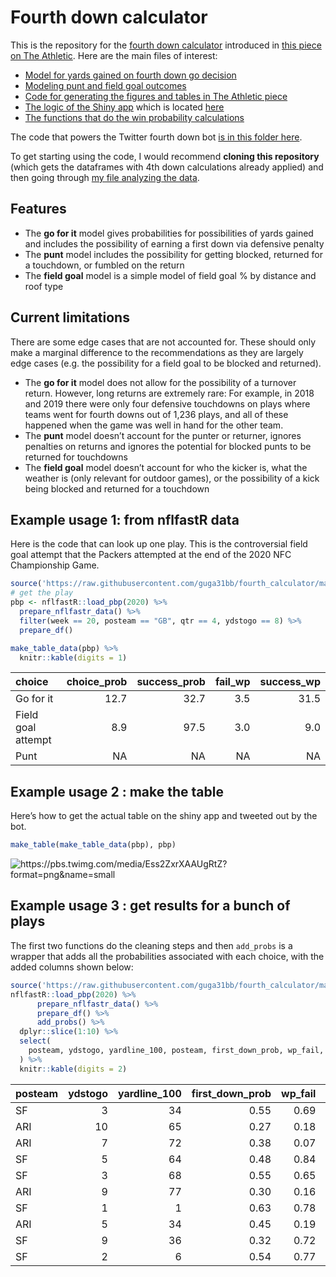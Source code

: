 Fourth down calculator
================

This is the repository for the [fourth down
calculator](https://rbsdm.com/stats/fourth_calculator) introduced in
[this piece on The
Athletic](https://theathletic.com/2144214/2020/10/28/nfl-fourth-down-decisions-the-math-behind-the-leagues-new-aggressiveness/).
Here are the main files of interest:

  - [Model for yards gained on fourth down go
    decision](https://github.com/guga31bb/fourth_calculator/blob/main/R/_go_for_it_model.R)
  - [Modeling punt and field goal
    outcomes](https://github.com/guga31bb/fourth_calculator/blob/main/R/punts.R)
  - [Code for generating the figures and tables in The Athletic
    piece](https://github.com/guga31bb/fourth_calculator/blob/main/R/_the_athletic_post.R)
  - [The logic of the Shiny
    app](https://github.com/guga31bb/fourth_calculator/blob/main/app.R)
    which is located [here](https://rbsdm.com/stats/fourth_calculator/)
  - [The functions that do the win probability
    calculations](https://github.com/guga31bb/fourth_calculator/blob/main/R/helpers.R)

The code that powers the Twitter fourth down bot [is in this folder
here](https://github.com/guga31bb/fourth_calculator/tree/main/bot).

To get starting using the code, I would recommend **cloning this
repository** (which gets the dataframes with 4th down calculations
already applied) and then going through [my file analyzing the
data](https://github.com/guga31bb/fourth_calculator/blob/main/R/season_numbers.R).

## Features

  - The **go for it** model gives probabilities for possibilities of
    yards gained and includes the possibility of earning a first down
    via defensive penalty
  - The **punt** model includes the possibility for getting blocked,
    returned for a touchdown, or fumbled on the return
  - The **field goal** model is a simple model of field goal % by
    distance and roof type

## Current limitations

There are some edge cases that are not accounted for. These should only
make a marginal difference to the recommendations as they are largely
edge cases (e.g. the possibility for a field goal to be blocked and
returned).

  - The **go for it** model does not allow for the possibility of a
    turnover return. However, long returns are extremely rare: For
    example, in 2018 and 2019 there were only four defensive touchdowns
    on plays where teams went for fourth downs out of 1,236 plays, and
    all of these happened when the game was well in hand for the other
    team.
  - The **punt** model doesn’t account for the punter or returner,
    ignores penalties on returns and ignores the potential for blocked
    punts to be returned for touchdowns
  - The **field goal** model doesn’t account for who the kicker is, what
    the weather is (only relevant for outdoor games), or the possibility
    of a kick being blocked and returned for a touchdown

## Example usage 1: from nflfastR data

Here is the code that can look up one play. This is the controversial
field goal attempt that the Packers attempted at the end of the 2020 NFC
Championship Game.

``` r
source('https://raw.githubusercontent.com/guga31bb/fourth_calculator/main/R/helpers.R')
# get the play
pbp <- nflfastR::load_pbp(2020) %>%
  prepare_nflfastr_data() %>%
  filter(week == 20, posteam == "GB", qtr == 4, ydstogo == 8) %>%
  prepare_df()

make_table_data(pbp) %>%
  knitr::kable(digits = 1)
```

| choice             | choice\_prob | success\_prob | fail\_wp | success\_wp |
| :----------------- | -----------: | ------------: | -------: | ----------: |
| Go for it          |         12.7 |          32.7 |      3.5 |        31.5 |
| Field goal attempt |          8.9 |          97.5 |      3.0 |         9.0 |
| Punt               |           NA |            NA |       NA |          NA |

## Example usage 2 : make the table

Here’s how to get the actual table on the shiny app and tweeted out by
the bot.

``` r
make_table(make_table_data(pbp), pbp)
```

![<https://pbs.twimg.com/media/Ess2ZxrXAAUgRtZ?format=png&name=small>](https://pbs.twimg.com/media/Ess2ZxrXAAUgRtZ?format=png&name=small)

## Example usage 3 : get results for a bunch of plays

The first two functions do the cleaning steps and then `add_probs` is a
wrapper that adds all the probabilities associated with each choice,
with the added columns shown below:

``` r
source('https://raw.githubusercontent.com/guga31bb/fourth_calculator/main/R/helpers.R')
nflfastR::load_pbp(2020) %>%
      prepare_nflfastr_data() %>%
      prepare_df() %>%
      add_probs() %>%
  dplyr::slice(1:10) %>%
  select(
    posteam, ydstogo, yardline_100, posteam, first_down_prob, wp_fail, wp_succeed, go_wp, fg_make_prob, miss_fg_wp, make_fg_wp, fg_wp, punt_wp
  ) %>%
  knitr::kable(digits = 2)
```

| posteam | ydstogo | yardline\_100 | first\_down\_prob | wp\_fail | wp\_succeed | go\_wp | fg\_make\_prob | miss\_fg\_wp | make\_fg\_wp | fg\_wp | punt\_wp |
| :------ | ------: | ------------: | ----------------: | -------: | ----------: | -----: | -------------: | -----------: | -----------: | -----: | -------: |
| SF      |       3 |            34 |              0.55 |     0.69 |        0.78 |   0.74 |           0.62 |         0.69 |         0.75 |   0.73 |     0.72 |
| ARI     |      10 |            65 |              0.27 |     0.18 |        0.28 |   0.21 |           0.00 |         0.18 |         0.29 |   0.18 |     0.24 |
| ARI     |       7 |            72 |              0.38 |     0.07 |        0.14 |   0.10 |           0.00 |         0.07 |         0.15 |   0.07 |     0.10 |
| SF      |       5 |            64 |              0.48 |     0.84 |        0.92 |   0.88 |           0.00 |         0.83 |         0.92 |   0.83 |     0.87 |
| SF      |       3 |            68 |              0.55 |     0.65 |        0.81 |   0.74 |           0.00 |         0.62 |         0.80 |   0.62 |     0.72 |
| ARI     |       9 |            77 |              0.30 |     0.16 |        0.28 |   0.19 |           0.00 |         0.15 |         0.28 |   0.15 |     0.20 |
| SF      |       1 |             1 |              0.63 |     0.78 |        0.89 |   0.85 |           0.99 |         0.76 |         0.82 |   0.82 |       NA |
| ARI     |       5 |            34 |              0.45 |     0.19 |        0.37 |   0.27 |           0.62 |         0.19 |         0.31 |   0.27 |     0.23 |
| SF      |       9 |            36 |              0.32 |     0.72 |        0.84 |   0.76 |           0.57 |         0.71 |         0.80 |   0.76 |     0.76 |
| SF      |       2 |             6 |              0.54 |     0.77 |        0.89 |   0.83 |           0.98 |         0.75 |         0.81 |   0.81 |       NA |

